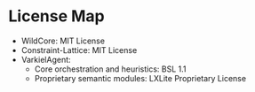 # License Map

- WildCore: MIT License
- Constraint-Lattice: MIT License
- VarkielAgent:
  - Core orchestration and heuristics: BSL 1.1
  - Proprietary semantic modules: LXLite Proprietary License

